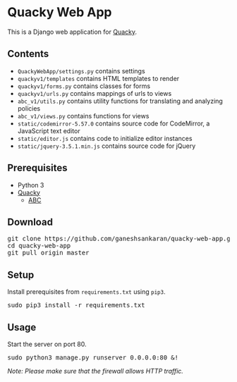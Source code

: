
# Quacky Web App

This is a Django web application for [Quacky](https://vlab.cs.ucsb.edu/quacky/).

## Contents
- `QuackyWebApp/settings.py` contains settings
- `quackyv1/templates` contains HTML templates to render
- `quackyv1/forms.py` contains classes for forms
- `quackyv1/urls.py` contains mappings of urls to views
- `abc_v1/utils.py` contains utility functions for translating and analyzing policies
- `abc_v1/views.py` contains functions for views
- `static/codemirror-5.57.0` contains source code for CodeMirror, a JavaScript text editor
- `static/editor.js` contains code to initialize editor instances
- `static/jquery-3.5.1.min.js` contains source code for jQuery

## Prerequisites
- Python 3
- [Quacky](https://vlab.cs.ucsb.edu/quacky/)
  - [ABC](https://github.com/vlab-cs-ucsb/ABC)

## Download
<pre>
git clone https://github.com/ganeshsankaran/quacky-web-app.git
cd quacky-web-app
git pull origin master
</pre>

## Setup
Install prerequisites from `requirements.txt` using `pip3`.
<pre>
sudo pip3 install -r requirements.txt
</pre>

## Usage
Start the server on port 80.
<pre>
sudo python3 manage.py runserver 0.0.0.0:80 &!
</pre>
<i>Note: Please make sure that the firewall allows HTTP traffic.</i>
